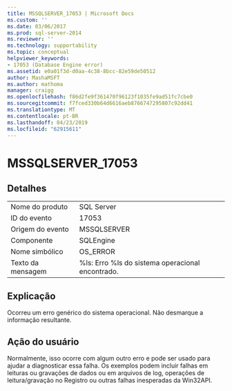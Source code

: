 ```yaml
---
title: MSSQLSERVER_17053 | Microsoft Docs
ms.custom: ''
ms.date: 03/06/2017
ms.prod: sql-server-2014
ms.reviewer: ''
ms.technology: supportability
ms.topic: conceptual
helpviewer_keywords:
- 17053 (Database Engine error)
ms.assetid: e0a01f3d-d0aa-4c38-8bcc-82e59de50512
author: MashaMSFT
ms.author: mathoma
manager: craigg
ms.openlocfilehash: f86d2fe9f361470f96123f1035fe9ad51fc7cbe0
ms.sourcegitcommit: f7fced330b64d6616aeb8766747295807c92dd41
ms.translationtype: MT
ms.contentlocale: pt-BR
ms.lasthandoff: 04/23/2019
ms.locfileid: "62915611"
---
```

# <a name="mssqlserver17053"></a>MSSQLSERVER_17053
    
## <a name="details"></a>Detalhes  
  
|||  
|-|-|  
|Nome do produto|SQL Server|  
|ID do evento|17053|  
|Origem do evento|MSSQLSERVER|  
|Componente|SQLEngine|  
|Nome simbólico|OS_ERROR|  
|Texto da mensagem|%ls: Erro %ls do sistema operacional encontrado.|  
  
## <a name="explanation"></a>Explicação  
 Ocorreu um erro genérico do sistema operacional.  Não desmarque a informação resultante.  
  
## <a name="user-action"></a>Ação do usuário  
 Normalmente, isso ocorre com algum outro erro e pode ser usado para ajudar a diagnosticar essa falha. Os exemplos podem incluir falhas em leituras ou gravações de dados ou em arquivos de log, operações de leitura/gravação no Registro ou outras falhas inesperadas da Win32API.  
  
  
